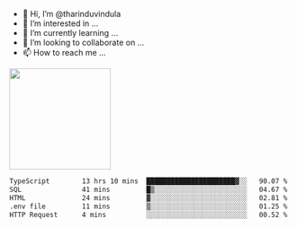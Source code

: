- 👋 Hi, I’m @tharinduvindula
- 👀 I’m interested in ...
- 🌱 I’m currently learning ...
- 💞️ I’m looking to collaborate on ...
- 📫 How to reach me ...

<!---
tharinduvindula/tharinduvindula is a ✨ special ✨ repository because its `README.md` (this file) appears on your GitHub profile.
You can click the Preview link to take a look at your changes.
--->

<img height="180em" src="https://github-readme-stats.vercel.app/api?username=tharinduvindula&show_icons=true&hide_border=false&&count_private=true&include_all_commits=true" />


<!--START_SECTION:waka-->

```txt
TypeScript        13 hrs 10 mins  ██████████████████████▓░░   90.07 %
SQL               41 mins         █▒░░░░░░░░░░░░░░░░░░░░░░░   04.67 %
HTML              24 mins         ▓░░░░░░░░░░░░░░░░░░░░░░░░   02.81 %
.env file         11 mins         ▒░░░░░░░░░░░░░░░░░░░░░░░░   01.25 %
HTTP Request      4 mins          ░░░░░░░░░░░░░░░░░░░░░░░░░   00.52 %
```

<!--END_SECTION:waka-->
